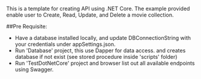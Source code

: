 ﻿This is a template for creating API using .NET Core.
The example provided enable user to Create, Read, Update, and Delete a movie collection. 


##Pre Requisite:
 - Have a database installed locally, and update DBConnectionString with your credentials under appSettings.json. 
 - Run 'Database' project, this use Dapper for data access. and creates database if not exist (see stored procedure inside 'scripts' folder)
 - Run 'TestDotNetCore' project and browser list out all available endpoints using Swagger.